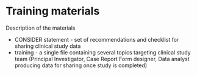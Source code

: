 # Training materials


Description of the materials


- CONSIDER statement - set of recommendations and checklist for sharing clinical study data
- training - a single file containing several topics targeting clinical study team (Principal Investigator, Case Report Form designer, Data analyst producing data for sharing once study is completed)
